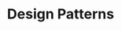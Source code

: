 ---
title: Design Patterns
description: Articles covering design patterns you can add to your toolbox
image:

# Badge style
style:
    background: "#2a9d8f"
    color: "#fff"
---